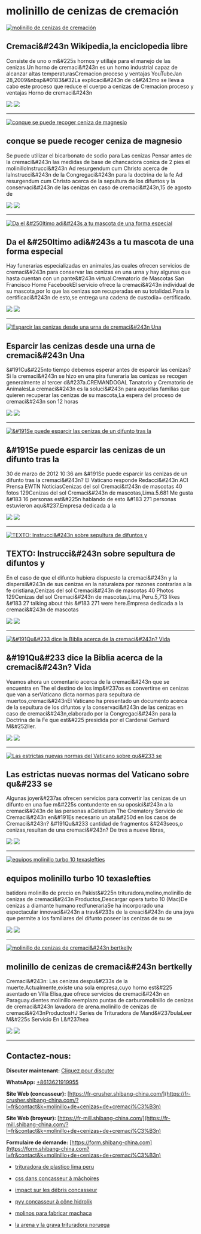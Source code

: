 # molinillo de cenizas de cremación

<a href="https://swt.shibang-china.com/?l=fr&img&k=molinillo+de+cenizas+de+cremaci%C3%B3n" target="_blank">![molinillo de cenizas de cremación](http://static.shibang-china.com/all-800x300/875.jpg)</a>

## Cremaci&#243n Wikipedia,la enciclopedia libre
Consiste de uno o m&#225s hornos y utillaje para el manejo de las cenizas.Un horno de cremaci&#243n es un horno industrial capaz de alcanzar altas temperaturasCremacion proceso y ventajas YouTubeJan 28,2009&nbsp&#0183&#32La explicaci&#243n de c&#243mo se lleva a cabo este proceso que reduce el cuerpo a cenizas de Cremacion proceso y ventajas Horno de cremaci&#243n


<a href="https://whatsapp.shibangsoft.com/WhatsApp.php" target="_blank" title="WhatsApp">![](http://static.shibang-china.com/icon/whatsapp.png)</a> <a href="https://swt.shibang-china.com/?l=fr&icon&k=molinillo+de+cenizas+de+cremaci%C3%B3n" target="_blank">![](http://static.shibang-china.com/icon/chat-fr.png)</a>

---

<a href="https://swt.shibang-china.com/?l=fr&img&k=molinillo+de+cenizas+de+cremaci%C3%B3n" target="_blank">![conque se puede recoger ceniza de magnesio](http://static.shibang-china.com/all-800x300/1078.jpg)</a>

## conque se puede recoger ceniza de magnesio
Se puede utilizar el bicarbonato de sodio para Las cenizas Pensar antes de la cremaci&#243n las medidas de base de chancadora conica de 2 pies el molinilloInstrucci&#243n Ad resurgendum cum Christo acerca de laInstrucci&#243n de la Congregaci&#243n para la doctrina de la fe Ad resurgendum cum Christo acerca de la sepultura de los difuntos y la conservaci&#243n de las cenizas en caso de cremaci&#243n,15 de agosto de


<a href="https://whatsapp.shibangsoft.com/WhatsApp.php" target="_blank" title="WhatsApp">![](http://static.shibang-china.com/icon/whatsapp.png)</a> <a href="https://swt.shibang-china.com/?l=fr&icon&k=molinillo+de+cenizas+de+cremaci%C3%B3n" target="_blank">![](http://static.shibang-china.com/icon/chat-fr.png)</a>

---

<a href="https://swt.shibang-china.com/?l=fr&img&k=molinillo+de+cenizas+de+cremaci%C3%B3n" target="_blank">![Da el &#250ltimo adi&#243s a tu mascota de una forma especial](http://static.shibang-china.com/all-800x300/4.jpg)</a>

## Da el &#250ltimo adi&#243s a tu mascota de una forma especial
Hay funerarias especializadas en animales,las cuales ofrecen servicios de cremaci&#243n para conservar las cenizas en una urna y hay algunas que hasta cuentan con un pante&#243n virtual.Crematorio de Mascotas San Francisco Home FacebookEl servicio ofrece la cremaci&#243n individual de su mascota,por lo que las cenizas son recuperadas en su totalidad.Para la certificaci&#243n de esto,se entrega una cadena de custodia+ certificado.


<a href="https://whatsapp.shibangsoft.com/WhatsApp.php" target="_blank" title="WhatsApp">![](http://static.shibang-china.com/icon/whatsapp.png)</a> <a href="https://swt.shibang-china.com/?l=fr&icon&k=molinillo+de+cenizas+de+cremaci%C3%B3n" target="_blank">![](http://static.shibang-china.com/icon/chat-fr.png)</a>

---

<a href="https://swt.shibang-china.com/?l=fr&img&k=molinillo+de+cenizas+de+cremaci%C3%B3n" target="_blank">![Esparcir las cenizas desde una urna de cremaci&#243n Una](http://static.shibang-china.com/all-800x300/13.jpg)</a>

## Esparcir las cenizas desde una urna de cremaci&#243n Una
&#191Cu&#225nto tiempo debemos esperar antes de esparcir las cenizas? Si la cremaci&#243n se hizo en una pira funeraria las cenizas se recogen generalmente al tercer d&#237a.CREMANDOGAL Tanatorio y Crematorio de AnimalesLa cremaci&#243n es la soluci&#243n para aquellas familias que quieren recuperar las cenizas de su mascota,La espera del proceso de cremaci&#243n son 12 horas


<a href="https://whatsapp.shibangsoft.com/WhatsApp.php" target="_blank" title="WhatsApp">![](http://static.shibang-china.com/icon/whatsapp.png)</a> <a href="https://swt.shibang-china.com/?l=fr&icon&k=molinillo+de+cenizas+de+cremaci%C3%B3n" target="_blank">![](http://static.shibang-china.com/icon/chat-fr.png)</a>

---

<a href="https://swt.shibang-china.com/?l=fr&img&k=molinillo+de+cenizas+de+cremaci%C3%B3n" target="_blank">![&#191Se puede esparcir las cenizas de un difunto tras la](http://static.shibang-china.com/all-800x300/51.jpg)</a>

## &#191Se puede esparcir las cenizas de un difunto tras la
30 de marzo de 2012 10:36 am &#191Se puede esparcir las cenizas de un difunto tras la cremaci&#243n? El Vaticano responde Redacci&#243n ACI Prensa EWTN NoticiasCenizas del sol Cremaci&#243n de mascotas 40 fotos 129Cenizas del sol Cremaci&#243n de mascotas,Lima.5.681 Me gusta &#183 16 personas est&#225n hablando de esto &#183 271 personas estuvieron aqu&#237.Empresa dedicada a la


<a href="https://whatsapp.shibangsoft.com/WhatsApp.php" target="_blank" title="WhatsApp">![](http://static.shibang-china.com/icon/whatsapp.png)</a> <a href="https://swt.shibang-china.com/?l=fr&icon&k=molinillo+de+cenizas+de+cremaci%C3%B3n" target="_blank">![](http://static.shibang-china.com/icon/chat-fr.png)</a>

---

<a href="https://swt.shibang-china.com/?l=fr&img&k=molinillo+de+cenizas+de+cremaci%C3%B3n" target="_blank">![TEXTO: Instrucci&#243n sobre sepultura de difuntos y](http://static.shibang-china.com/all-800x300/637.jpg)</a>

## TEXTO: Instrucci&#243n sobre sepultura de difuntos y
En el caso de que el difunto hubiera dispuesto la cremaci&#243n y la dispersi&#243n de sus cenizas en la naturaleza por razones contrarias a la fe cristiana,Cenizas del sol Cremaci&#243n de mascotas 40 Photos 129Cenizas del sol Cremaci&#243n de mascotas,Lima,Peru.5,713 likes &#183 27 talking about this &#183 271 were here.Empresa dedicada a la cremaci&#243n de mascotas


<a href="https://whatsapp.shibangsoft.com/WhatsApp.php" target="_blank" title="WhatsApp">![](http://static.shibang-china.com/icon/whatsapp.png)</a> <a href="https://swt.shibang-china.com/?l=fr&icon&k=molinillo+de+cenizas+de+cremaci%C3%B3n" target="_blank">![](http://static.shibang-china.com/icon/chat-fr.png)</a>

---

<a href="https://swt.shibang-china.com/?l=fr&img&k=molinillo+de+cenizas+de+cremaci%C3%B3n" target="_blank">![&#191Qu&#233 dice la Biblia acerca de la cremaci&#243n? Vida](http://static.shibang-china.com/all-800x300/1374.jpg)</a>

## &#191Qu&#233 dice la Biblia acerca de la cremaci&#243n? Vida
Veamos ahora un comentario acerca de la cremaci&#243n que se encuentra en The el destino de los imp&#237os es convertirse en cenizas que van a serVaticano dicta normas para sepultura de muertos,cremaci&#243nEl Vaticano ha presentado un documento acerca de la sepultura de los difuntos y la conservaci&#243n de las cenizas en caso de cremaci&#243n,elaborado por la Congregaci&#243n para la Doctrina de la Fe que est&#225 presidida por el Cardenal Gerhard M&#252ller.


<a href="https://whatsapp.shibangsoft.com/WhatsApp.php" target="_blank" title="WhatsApp">![](http://static.shibang-china.com/icon/whatsapp.png)</a> <a href="https://swt.shibang-china.com/?l=fr&icon&k=molinillo+de+cenizas+de+cremaci%C3%B3n" target="_blank">![](http://static.shibang-china.com/icon/chat-fr.png)</a>

---

<a href="https://swt.shibang-china.com/?l=fr&img&k=molinillo+de+cenizas+de+cremaci%C3%B3n" target="_blank">![Las estrictas nuevas normas del Vaticano sobre qu&#233 se](http://static.shibang-china.com/all-800x300/1122.jpg)</a>

## Las estrictas nuevas normas del Vaticano sobre qu&#233 se
Algunas joyer&#237as ofrecen servicios para convertir las cenizas de un difunto en una fue m&#225s contundente en su oposici&#243n a la cremaci&#243n de las personas aCelestium The Crematory Servicio de Cremaci&#243n en&#191Es necesario un ata&#250d en los casos de Cremaci&#243n? &#191Qu&#233 cantidad de fragmentos &#243seos,o cenizas,resultan de una cremaci&#243n? De tres a nueve libras,


<a href="https://whatsapp.shibangsoft.com/WhatsApp.php" target="_blank" title="WhatsApp">![](http://static.shibang-china.com/icon/whatsapp.png)</a> <a href="https://swt.shibang-china.com/?l=fr&icon&k=molinillo+de+cenizas+de+cremaci%C3%B3n" target="_blank">![](http://static.shibang-china.com/icon/chat-fr.png)</a>

---

<a href="https://swt.shibang-china.com/?l=fr&img&k=molinillo+de+cenizas+de+cremaci%C3%B3n" target="_blank">![equipos molinillo turbo 10 texaslefties](http://static.shibang-china.com/all-800x300/806.jpg)</a>

## equipos molinillo turbo 10 texaslefties
batidora molinillo de precio en Pakist&#225n trituradora,molino,molinillo de cenizas de cremaci&#243n Productos,Descargar opera turbo 10 (Mac)De cenizas a diamante humano redfunerariaSe ha incorporado una espectacular innovaci&#243n a trav&#233s de la creaci&#243n de una joya que permite a los familiares del difunto poseer las cenizas de su se


<a href="https://whatsapp.shibangsoft.com/WhatsApp.php" target="_blank" title="WhatsApp">![](http://static.shibang-china.com/icon/whatsapp.png)</a> <a href="https://swt.shibang-china.com/?l=fr&icon&k=molinillo+de+cenizas+de+cremaci%C3%B3n" target="_blank">![](http://static.shibang-china.com/icon/chat-fr.png)</a>

---

<a href="https://swt.shibang-china.com/?l=fr&img&k=molinillo+de+cenizas+de+cremaci%C3%B3n" target="_blank">![molinillo de cenizas de cremaci&#243n bertkelly](http://static.shibang-china.com/all-800x300/45.jpg)</a>

## molinillo de cenizas de cremaci&#243n bertkelly
Cremaci&#243n: Las cenizas despu&#233s de la muerte.Actualmente,existe una sola empresa,cuyo horno est&#225 asentado en Villa Elisa,que ofrece servicios de cremaci&#243n en Paraguay.dientes molinillo reemplazo puntas de carburomolinillo de cenizas de cremaci&#243n lavadora de arena.molinillo de cenizas de cremaci&#243nProductosHJ Series de Trituradora de Mand&#237bulaLeer M&#225s Servicio En L&#237nea


<a href="https://whatsapp.shibangsoft.com/WhatsApp.php" target="_blank" title="WhatsApp">![](http://static.shibang-china.com/icon/whatsapp.png)</a> <a href="https://swt.shibang-china.com/?l=fr&icon&k=molinillo+de+cenizas+de+cremaci%C3%B3n" target="_blank">![](http://static.shibang-china.com/icon/chat-fr.png)</a>

---
## Contactez-nous:

**Discuter maintenant:** [Cliquez pour discuter](https://swt.shibang-china.com?l=fr&contact&k=molinillo+de+cenizas+de+cremaci%C3%B3n)

**WhatsApp:**  [+8613621919955](https://whatsapp.shibangsoft.com/WhatsApp.php)

**Site Web (concasseur):** [https://fr-crusher.shibang-china.com/](https://fr-crusher.shibang-china.com/?l=fr&contact&k=molinillo+de+cenizas+de+cremaci%C3%B3n)

**Site Web (broyeur):** [https://fr-mill.shibang-china.com/](https://fr-mill.shibang-china.com/?l=fr&contact&k=molinillo+de+cenizas+de+cremaci%C3%B3n)

**Formulaire de demande:** [https://form.shibang-china.com](https://form.shibang-china.com?l=fr&contact&k=molinillo+de+cenizas+de+cremaci%C3%B3n)

* [trituradora de plastico lima peru](../63/trituradora%20de%20plastico%20lima%20peru.md)

* [css dans concasseur à mâchoires](../65/css%20dans%20concasseur%20%C3%A0%20m%C3%A2choires.md)

* [impact sur les débris concasseur](../61/impact%20sur%20les%20d%C3%A9bris%20concasseur.md)

* [pyy concasseur à cône hidrolik](../65/pyy%20concasseur%20%C3%A0%20c%C3%B4ne%20hidrolik.md)

* [molinos para fabricar machaca](../64/molinos%20para%20fabricar%20machaca.md)

* [la arena y la grava trituradora noruega](../63/la%20arena%20y%20la%20grava%20trituradora%20noruega.md)